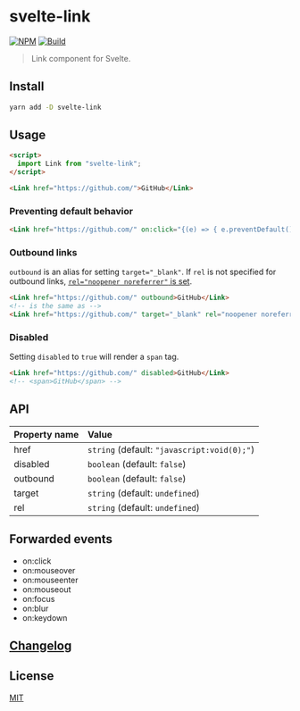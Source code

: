 # svelte-link

[![NPM][npm]][npm-url]
[![Build][build]][build-badge]

> Link component for Svelte.

## Install

```bash
yarn add -D svelte-link
```

## Usage

```html
<script>
  import Link from "svelte-link";
</script>

<Link href="https://github.com/">GitHub</Link>
```

### Preventing default behavior

```html
<Link href="https://github.com/" on:click="{(e) => { e.preventDefault(); }}">GitHub</Link>
```

### Outbound links

`outbound` is an alias for setting `target="_blank"`. If `rel` is not specified for outbound links, [`rel="noopener noreferrer"` is set](https://developers.google.com/web/tools/lighthouse/audits/noopener).

```html
<Link href="https://github.com/" outbound>GitHub</Link>
<!-- is the same as -->
<Link href="https://github.com/" target="_blank" rel="noopener noreferrer">GitHub</Link>
```

### Disabled

Setting `disabled` to `true` will render a `span` tag.

```html
<Link href="https://github.com/" disabled>GitHub</Link>
<!-- <span>GitHub</span> -->
```

## API

| Property name | Value                                       |
| :------------ | :------------------------------------------ |
| href          | `string` (default: `"javascript:void(0);"`) |
| disabled      | `boolean` (default: `false`)                |
| outbound      | `boolean` (default: `false`)                |
| target        | `string` (default: `undefined`)             |
| rel           | `string` (default: `undefined`)             |

## Forwarded events

- on:click
- on:mouseover
- on:mouseenter
- on:mouseout
- on:focus
- on:blur
- on:keydown

## [Changelog](CHANGELOG.md)

## License

[MIT](LICENSE)

[npm]: https://img.shields.io/npm/v/svelte-link.svg?color=blue
[npm-url]: https://npmjs.com/package/svelte-link
[build]: https://travis-ci.com/metonym/svelte-link.svg?branch=master
[build-badge]: https://travis-ci.com/metonym/svelte-link
